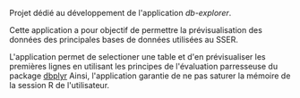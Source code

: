 Projet dédié au développement de l'application *db-explorer*.

Cette application a pour objectif de permettre la prévisualisation des données des principales bases de données utilisées au SSER. 

L'application permet de selectioner une table et d'en prévisualiser les premières lignes en utilisant les principes de l'évaluation parresseuse du package [dbplyr](https://dbplyr.tidyverse.org/index.html)
Ainsi, l'application garantie de ne pas saturer la mémoire de la session R de l'utilisateur. 